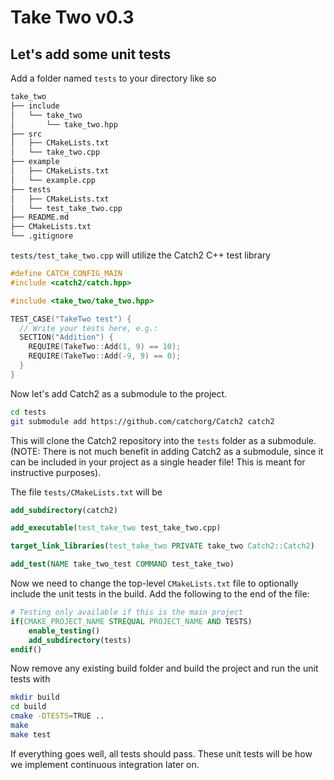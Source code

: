 # Take Two v0.3

## Let's add some unit tests

Add a folder named `tests` to your directory like so

```bash
take_two
├── include
│   └── take_two
│       └── take_two.hpp
├── src
│   ├── CMakeLists.txt
│   └── take_two.cpp
├── example
│   ├── CMakeLists.txt
│   └── example.cpp
├── tests
│   ├── CMakeLists.txt
│   └── test_take_two.cpp
├── README.md
├── CMakeLists.txt
└── .gitignore
```

`tests/test_take_two.cpp` will utilize the Catch2 C++ test library 

```cpp
#define CATCH_CONFIG_MAIN
#include <catch2/catch.hpp>

#include <take_two/take_two.hpp>

TEST_CASE("TakeTwo test") {
  // Write your tests here, e.g.:
  SECTION("Addition") {
    REQUIRE(TakeTwo::Add(1, 9) == 10);
    REQUIRE(TakeTwo::Add(-9, 9) == 0);
  }
}
```

Now let's add Catch2 as a submodule to the project.

```bash
cd tests
git submodule add https://github.com/catchorg/Catch2 catch2
```

This will clone the Catch2 repository into the `tests` folder as a submodule. (NOTE: There is not much benefit in adding Catch2 as a submodule, since it can be included in your project as a single header file! This is meant for instructive purposes).

The file `tests/CMakeLists.txt` will be

```cmake
add_subdirectory(catch2)

add_executable(test_take_two test_take_two.cpp)

target_link_libraries(test_take_two PRIVATE take_two Catch2::Catch2)

add_test(NAME take_two_test COMMAND test_take_two)
```

Now we need to change the top-level `CMakeLists.txt` file to optionally include the unit tests in the build. Add the following to the end of the file:

```cmake
# Testing only available if this is the main project
if(CMAKE_PROJECT_NAME STREQUAL PROJECT_NAME AND TESTS)
    enable_testing()
    add_subdirectory(tests)
endif()
```

Now remove any existing build folder and build the project and run the unit tests with

```bash
mkdir build
cd build
cmake -DTESTS=TRUE ..
make
make test
```

If everything goes well, all tests should pass. These unit tests will be how we implement continuous integration later on.
